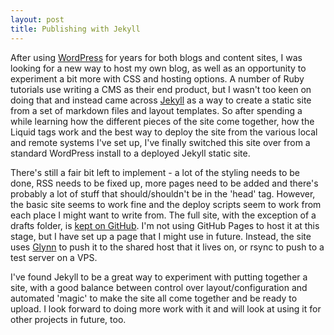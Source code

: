 ```yaml
---
layout: post
title: Publishing with Jekyll
---
```


After using [WordPress](http://wordpress.com) for years for both blogs and content sites, I was looking for a new way to host my own blog, as well as an opportunity to experiment a bit more with CSS and hosting options. A number of Ruby tutorials use writing a CMS as their end product, but I wasn't too keen on doing that and instead came across [Jekyll](https://github.com/mojombo/jekyll) as a way to create a static site from a set of markdown files and layout templates. So after spending a while learning how the different pieces of the site come together, how the Liquid tags work and the best way to deploy the site from the various local and remote systems I've set up, I've finally switched this site over from a standard WordPress install to a deployed Jekyll static site.

There's still a fair bit left to implement - a lot of the styling needs to be done, RSS needs to be fixed up, more pages need to be added and there's probably a lot of stuff that should/shouldn't be in the 'head' tag. However, the basic site seems to work fine and the deploy scripts seem to work from each place I might want to write from. The full site, with the exception of a drafts folder, is [kept on GitHub](http://github.com/simongoudie/blog). I'm not using GitHub Pages to host it at this stage, but I have set up a page that I might use in future. Instead, the site uses [Glynn](https://github.com/dmathieu/glynn) to push it to the shared host that it lives on, or rsync to push to a test server on a VPS.

I've found Jekyll to be a great way to experiment with putting together a site, with a good balance between control over layout/configuration and automated 'magic' to make the site all come together and be ready to upload. I look forward to doing more work with it and will look at using it for other projects in future, too.
